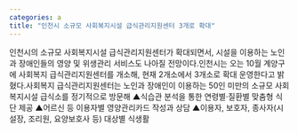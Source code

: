 ```yaml
---
categories: a
title: "인천시 소규모 사회복지시설 급식관리지원센터 3개로 확대"
---
```

인천시의 소규모 사회복지시설 급식관리지원센터가 확대되면서, 시설을 이용하는 노인과 장애인들의 영양 및 위생관리 서비스도 나아질 전망이다.인천시는 오는 10월 계양구에 사회복지 급식관리지원센터를 개소해, 현재 2개소에서 3개소로 확대 운영한다고 밝혔다.사회복지 급식관리지원센터는 노인과 장애인이 이용하는 50인 미만의 소규모 사회복지시설 급식소를 정기적으로 방문해 ▲식습관 분석을 통한 연령별·질환별 맞춤형 식단 제공 ▲어르신 등 이용자별 영양관리카드 작성과 상담 ▲이용자, 보호자, 종사자(시설장, 조리원, 요양보호사 등) 대상별 식생활